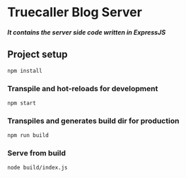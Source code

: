 # Truecaller Blog Server
##### It contains the server side code written in ExpressJS

## Project setup
```
npm install
```

### Transpile and hot-reloads for development
```
npm start
```

### Transpiles and generates build dir for production
```
npm run build
```

### Serve from build
```
node build/index.js
```
